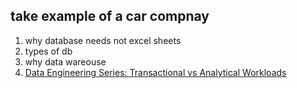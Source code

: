 ## take example of a car compnay 
1. why database needs not excel sheets
2. types of db
3. why data wareouse
4. [Data Engineering Series: Transactional vs Analytical Workloads](https://medium.com/@guxie/data-engineering-transactional-vs-analytical-workloads-ab1a03832b2c)
